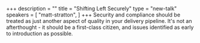 +++
description = ""
title = "Shifting Left Securely"
type = "new-talk"
speakers = [
        "matt-stratton",
]
+++
Security and compliance should be treated as just another aspect of quality in your delivery pipeline. It's not an afterthought - it should be a first-class citizen, and issues identified as early to introduction as possible.